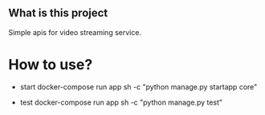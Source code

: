 ## What is this project 

Simple apis for video streaming service.


# How to use? 

- start
docker-compose run app sh -c "python manage.py startapp core"


- test
docker-compose run app sh -c "python manage.py test"


